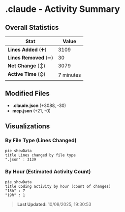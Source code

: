 # .claude - Activity Summary 

## Overall Statistics

| Stat                   | Value                                                             |
| ---------------------- | ----------------------------------------------------------------- |
| **Lines Added** (➕)   | 3109                                          |
| **Lines Removed** (➖) | 30                                        |
| **Net Change** (↕)    | 3079                |
| **Active Time** (⌚)   | 7 minutes |


## Modified Files
- **.claude.json** (+3088, -30)
- **mcp.json** (+21, -0)

## Visualizations

### By File Type (Lines Changed)

```mermaid
pie showData
title Lines changed by file type
".json" : 3139
```

### By Hour (Estimated Activity Count)

```mermaid
pie showData
title Coding activity by hour (count of changes)
"18h" : 7
"19h" : 1
```


> **Last Updated:** 10/08/2025, 19:30:53
